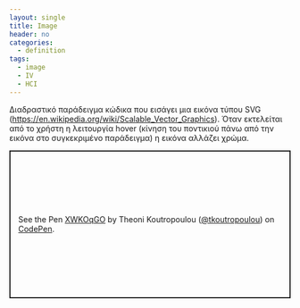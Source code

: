 ```yaml
---
layout: single
title: Image
header: no
categories:
  - definition
tags:
  - image
  - IV
  - HCI
---
```


Διαδραστικό παράδειγμα κώδικα που εισάγει μια εικόνα τύπου SVG (https://en.wikipedia.org/wiki/Scalable_Vector_Graphics). Όταν εκτελείται από το χρήστη η λειτουργία hover (κίνηση του ποντικιού πάνω από την εικόνα στο συγκεκριμένο παράδειγμα) η εικόνα αλλάζει χρώμα.

<p class="codepen" data-height="265" data-theme-id="light" data-default-tab="html,result" data-user="tkoutropoulou" data-slug-hash="XWKOqGO" style="height: 265px; box-sizing: border-box; display: flex; align-items: center; justify-content: center; border: 2px solid; margin: 1em 0; padding: 1em;" data-pen-title="XWKOqGO">
  <span>See the Pen <a href="https://codepen.io/tkoutropoulou/pen/XWKOqGO">
  XWKOqGO</a> by Theoni Koutropoulou (<a href="https://codepen.io/tkoutropoulou">@tkoutropoulou</a>)
  on <a href="https://codepen.io">CodePen</a>.</span>
</p>
<script async src="https://static.codepen.io/assets/embed/ei.js"></script>